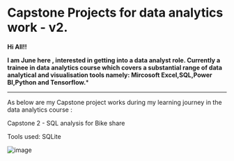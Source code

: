 # Capstone Projects for data analytics work - v2.

**Hi All!!**

**I am June here , interested in getting into a data analyst role.
Currently a trainee in data analytics course which covers a substantial range of data analytical and visualisation tools namely: Mircosoft Excel,SQL,Power BI,Python and Tensorflow.***

---
As below are my Capstone project works during my learning journey in the data analytics course  :

Capstone 2 - SQL analysis for Bike share

Tools used: SQLite


![image](https://user-images.githubusercontent.com/106800713/189487185-5cd10405-e7e4-44ba-920d-4aec9d118722.png)
